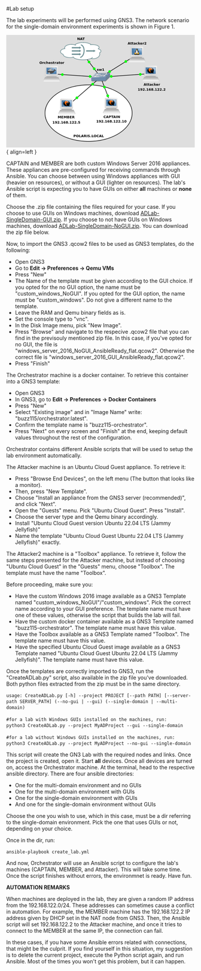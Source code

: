 #Lab setup

The lab experiments will be performed using GNS3. The network scenario for the single-domain environment experiments is shown in Figure 1. 


![Image title](singledomainimage.png){ align=left }

CAPTAIN and MEMBER are both custom Windows Server 2016 appliances. These appliances are pre-configured for receiving commands through Ansible. You can choose between using Windows appliances with GUI (heavier on resources), or without a GUI (lighter on resources). The lab's Ansible script is expecting you to have GUIs on either **all** machines or **none** of them.

Choose the .zip file containing the files required for your case. If you choose to use GUIs on Windows machines, download [ADLab-SingleDomain-GUI.zip](https://ulisboa-my.sharepoint.com/:u:/g/personal/ist198928_tecnico_ulisboa_pt/EWoX0YCrAgxGjG_rvKLlBWgBxnIyk_HvgEolZtYK6TfZrQ?e=KWUJzZ). If you choose to not have GUIs on Windows machines, download [ADLab-SingleDomain-NoGUI.zip](https://ulisboa-my.sharepoint.com/:u:/g/personal/ist198928_tecnico_ulisboa_pt/EV3oP6w747tBq1Q_CS5TLLgBNXmhgczTUSgIbJR92pxM8w?e=HT3hYg). You can download the zip file below.

Now, to import the GNS3 .qcow2 files to be used as GNS3 templates, do the following: 

- Open GNS3
- Go to **Edit -> Preferences -> Qemu VMs**
- Press "New"
- The Name of the template must be given according to the GUI choice. If you opted for the no GUI option, the name must be "custom_windows_NoGUI". If you opted for the GUI option, the name must be "custom_windows". Do not give a different name to the template.
- Leave the RAM and Qemu binary fields as is.
- Set the console type to "vnc".
- In the Disk Image menu, pick "New Image".
- Press "Browse" and navigate to the respecive .qcow2 file that you can find in the previsouly mentioned zip file. In this case, if you've opted for no GUI, the file is "windows_server_2016_NoGUI_AnsibleReady_flat.qcow2". Otherwise the correct file is "windows_server_2016_GUI_AnsibleReady_flat.qcow2".
- Press "Finish"
 

The Orchestrator machine is a docker container. To retrieve this container into a GNS3 template:

- Open GNS3
- In GNS3, go to **Edit -> Preferences -> Docker Containers**
- Press "New"
- Select "Existing image" and in "Image Name" write: "buzz115/orchestrator:latest".
- Confirm the template name is "buzz115-orchestrator".
- Press "Next" on every screen and "Finish" at the end, keeping default values throughout the rest of the configuration.

Orchestrator contains different Ansible scripts that will be used to setup the lab environment automatically.

The Attacker machine is an Ubuntu Cloud Guest appliance. To retrieve it:

- Press "Browse End Devices", on the left menu (The button that looks like a monitor).
- Then, press "New Template".
- Choose "Install an appliance from the GNS3 server (recommended)", and click "Next".
- Open the "Guests" menu. Pick "Ubuntu Cloud Guest". Press "Install".
- Choose the server type and the Qemu binary accordingly.
- Install "Ubuntu Cloud Guest version Ubuntu 22.04 LTS (Jammy Jellyfish)"
- Name the template "Ubuntu Cloud Guest Ubuntu 22.04 LTS (Jammy Jellyfish)" exactly.



The Attacker2 machine is a "Toolbox" appliance. To retrieve it, follow the same steps presented for the Attacker machine, but instead of choosing "Ubuntu Cloud Guest" in the "Guests" menu, choose "Toolbox". The template must have the name "Toolbox".

Before proceeding, make sure you:

- Have the custom Windows 2016 image available as a GNS3 Template named "custom_windows_NoGUI"/"custom_windows". Pick the correct name according to your GUI preference. The template name must have one of these values, otherwise the script that builds the lab will fail.
- Have the custom docker container available as a GNS3 Template named "buzz115-orchestrator". The template name must have this value.
- Have the Toolbox available as a GNS3 Template named "Toolbox". The template name must have this value.
- Have the specified Ubuntu Cloud Guest image available as a GNS3 Template named "Ubuntu Cloud Guest Ubuntu 22.04 LTS (Jammy Jellyfish)". The template name must have this value.

Once the templates are correctly imported to GNS3, run the "CreateADLab.py" script, also available in the zip file you've downloaded. Both python files extracted from the zip must be in the same directory.
```
usage: CreateADLab.py [-h] --project PROJECT [--path PATH] [--server-path SERVER_PATH] (--no-gui | --gui) (--single-domain | --multi-domain)

#for a lab with Windows GUIs installed on the machines, run:
python3 CreateADLab.py --project MyADProject --gui --single-domain

#for a lab without Windows GUIs installed on the machines, run:
python3 CreateADLab.py --project MyADProject --no-gui --single-domain
```

This script will create the GN3 Lab with the required nodes and links. Once the project is created, open it. Start **all** devices.
Once all devices are turned on, access the Orchestrator machine. At the terminal, head to the respective ansible directory. There are four ansible directories: 

- One for the multi-domain environment and no GUIs
- One for the multi-domain environment with GUIs
- One for the single-domain environment with GUIs
- And one for the single-domain environment without GUIs

Choose the one you wish to use, which in this case, must be a dir referring to the single-domain environment. Pick the one that uses GUIs or not, depending on your choice.

Once in the dir, run:
```
ansible-playbook create_lab.yml
```

And now, Orchestrator will use an Ansible script to configure the lab's machines (CAPTAIN, MEMBER, and Attacker). This will take some time. Once the script finishes without errors, the environmnet is ready. Have fun.


**AUTOMATION REMARKS**

When machines are deployed in the lab, they are given a random IP address from the 192.168.122.0/24. These addresses can sometimes cause a conflict in automation. For example, the MEMBER machine has the 192.168.122.2 IP address given by DHCP set in the NAT node from GNS3. Then, the Ansible script will set 192.168.122.2 to the Attacker machine, and once it tries to connect to the MEMBER at the same IP, the connection can fail.

In these cases, if you have some Ansible errors related with connections, that might be the culprit. If you find yourself in this situation, my suggestion is to delete the current project, execute the Python script again, and run Ansible. Most of the times you won't get this problem, but it can happen.